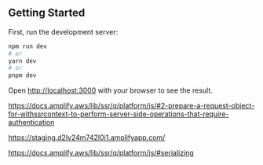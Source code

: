 ## Getting Started

First, run the development server:

```bash
npm run dev
# or
yarn dev
# or
pnpm dev
```

Open [http://localhost:3000](http://localhost:3000) with your browser to see the result.

https://docs.amplify.aws/lib/ssr/q/platform/js/#2-prepare-a-request-object-for-withssrcontext-to-perform-server-side-operations-that-require-authentication


https://staging.d2lv24m742l0i1.amplifyapp.com/

https://docs.amplify.aws/lib/ssr/q/platform/js/#serializing